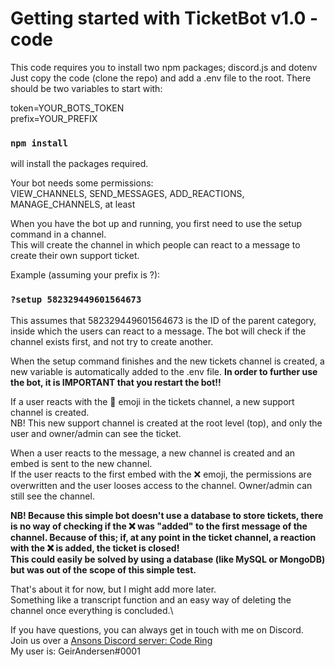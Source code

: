 # Getting started with TicketBot v1.0 - code

This code requires you to install two npm packages; discord.js and dotenv
Just copy the code (clone the repo) and add a .env file to the root.
There should be two variables to start with:

token=YOUR_BOTS_TOKEN\
prefix=YOUR_PREFIX

### `npm install`
will install the packages required.

Your bot needs some permissions:\
VIEW_CHANNELS, SEND_MESSAGES, ADD_REACTIONS, MANAGE_CHANNELS, at least

When you have the bot up and running, you first need to use the setup command in a channel.\
This will create the channel in which people can react to a message to create their own support ticket.

Example (assuming your prefix is ?):
### `?setup 582329449601564673`
This assumes that 582329449601564673 is the ID of the parent category, inside which the users can react to a message.
The bot will check if the channel exists first, and not try to create another.

When the setup command finishes and the new tickets channel is created, a new variable is automatically added to the .env file.
**In order to further use the bot, it is IMPORTANT that you restart the bot!!**

If a user reacts with the 📨 emoji in the tickets channel, a new support channel is created.\
NB! This new support channel is created at the root level (top), and only the user and owner/admin can see the ticket.

When a user reacts to the message, a new channel is created and an embed is sent to the new channel.\
If the user reacts to the first embed with the ❌ emoji, the permissions are overwritten and the user looses access to the channel.
Owner/admin can still see the channel.

**NB! Because this simple bot doesn't use a database to store tickets, there is no way of checking if the ❌ was "added" to the first message of the channel.
Because of this; if, at any point in the ticket channel, a reaction with the ❌ is added, the ticket is closed!\
This could easily be solved by using a database (like MySQL or MongoDB) but was out of the scope of this simple test.**


That's about it for now, but I might add more later.\
Something like a transcript function and an easy way of deleting the channel once everything is concluded.\

If you have questions, you can always get in touch with me on Discord.\
Join us over a [Ansons Discord server: Code Ring](https://discord.gg/7f3ZQRekHM)\
My user is: GeirAndersen#0001